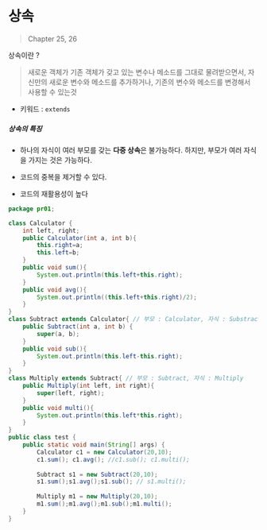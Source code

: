 # 상속

> Chapter 25, 26



상속이란 ?

> 새로운 객체가 기존 객체가 갖고 있는 변수나 메소드를 그대로 물려받으면서, 자신만의 새로운 변수와 메소드를 추가하거나, 기존의 변수와 메소드를 변경해서 사용할 수 있는것



- 키워드 : `extends`



##### 상속의 특징

- 하나의 자식이 여러 부모를 갖는 **다중 상속**은 불가능하다. 하지만, 부모가 여러 자식을 가지는 것은 가능하다.

- 코드의 중복을 제거할 수 있다. 
- 코드의 재활용성이 높다



```java
package pr01;

class Calculator {
    int left, right;
    public Calculator(int a, int b){
        this.right=a;
        this.left=b;
    }
    public void sum(){
        System.out.println(this.left+this.right);
    }
    public void avg(){
        System.out.println((this.left+this.right)/2);
    }
}
class Subtract extends Calculator{ // 부모 : Calculator, 자식 : Substract
    public Subtract(int a, int b) {
        super(a, b);
    }
    public void sub(){
        System.out.println(this.left-this.right);
    }
}
class Multiply extends Subtract{ // 부모 : Subtract, 자식 : Multiply 
    public Multiply(int left, int right){
        super(left, right);
    }
    public void multi(){
        System.out.println(this.left*this.right);
    }
}
public class test {
    public static void main(String[] args) {
        Calculator c1 = new Calculator(20,10);
        c1.sum(); c1.avg(); //c1.sub(); c1.multi();
        
        Subtract s1 = new Subtract(20,10);
        s1.sum();s1.avg();s1.sub(); // s1.multi();
        
        Multiply m1 = new Multiply(20,10);
        m1.sum();m1.avg();m1.sub();m1.multi();
    }
}

```

